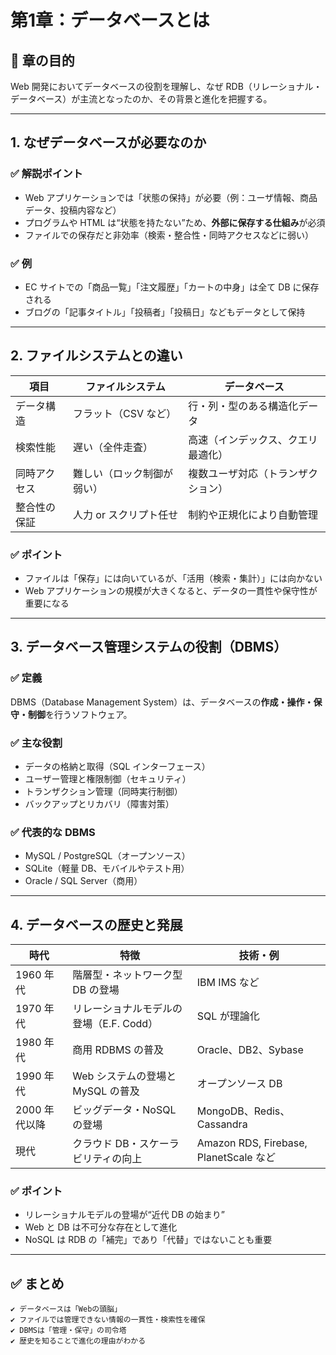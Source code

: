# 第1章：データベースとは

## 🎯 章の目的

Web 開発においてデータベースの役割を理解し、なぜ RDB（リレーショナル・データベース）が主流となったのか、その背景と進化を把握する。

---

## 1. なぜデータベースが必要なのか

### ✅ 解説ポイント

- Web アプリケーションでは「状態の保持」が必要（例：ユーザ情報、商品データ、投稿内容など）
- プログラムや HTML は“状態を持たない”ため、**外部に保存する仕組み**が必須
- ファイルでの保存だと非効率（検索・整合性・同時アクセスなどに弱い）

### ✅ 例

- EC サイトでの「商品一覧」「注文履歴」「カートの中身」は全て DB に保存される
- ブログの「記事タイトル」「投稿者」「投稿日」などもデータとして保持

---

## 2. ファイルシステムとの違い

| 項目         | ファイルシステム           | データベース                       |
| ------------ | -------------------------- | ---------------------------------- |
| データ構造   | フラット（CSV など）       | 行・列・型のある構造化データ       |
| 検索性能     | 遅い（全件走査）           | 高速（インデックス、クエリ最適化） |
| 同時アクセス | 難しい（ロック制御が弱い） | 複数ユーザ対応（トランザクション） |
| 整合性の保証 | 人力 or スクリプト任せ     | 制約や正規化により自動管理         |

### ✅ ポイント

- ファイルは「保存」には向いているが、「活用（検索・集計）」には向かない
- Web アプリケーションの規模が大きくなると、データの一貫性や保守性が重要になる

---

## 3. データベース管理システムの役割（DBMS）

### ✅ 定義

DBMS（Database Management System）は、データベースの**作成・操作・保守・制御**を行うソフトウェア。

### ✅ 主な役割

- データの格納と取得（SQL インターフェース）
- ユーザー管理と権限制御（セキュリティ）
- トランザクション管理（同時実行制御）
- バックアップとリカバリ（障害対策）

### ✅ 代表的な DBMS

- MySQL / PostgreSQL（オープンソース）
- SQLite（軽量 DB、モバイルやテスト用）
- Oracle / SQL Server（商用）

---

## 4. データベースの歴史と発展

| 時代          | 特徴                                    | 技術・例                               |
| ------------- | --------------------------------------- | -------------------------------------- |
| 1960 年代     | 階層型・ネットワーク型 DB の登場        | IBM IMS など                           |
| 1970 年代     | リレーショナルモデルの登場（E.F. Codd） | SQL が理論化                           |
| 1980 年代     | 商用 RDBMS の普及                       | Oracle、DB2、Sybase                    |
| 1990 年代     | Web システムの登場と MySQL の普及       | オープンソース DB                      |
| 2000 年代以降 | ビッグデータ・NoSQL の登場              | MongoDB、Redis、Cassandra              |
| 現代          | クラウド DB・スケーラビリティの向上     | Amazon RDS, Firebase, PlanetScale など |

### ✅ ポイント

- リレーショナルモデルの登場が“近代 DB の始まり”
- Web と DB は不可分な存在として進化
- NoSQL は RDB の「補完」であり「代替」ではないことも重要

---

## ✅ まとめ

```
✔ データベースは「Webの頭脳」
✔ ファイルでは管理できない情報の一貫性・検索性を確保
✔ DBMSは「管理・保守」の司令塔
✔ 歴史を知ることで進化の理由がわかる
```
